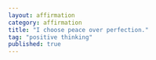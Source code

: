```yaml
---
layout: affirmation  
category: affirmation  
title: "I choose peace over perfection."  
tag: "positive thinking"
published: true
---
```

